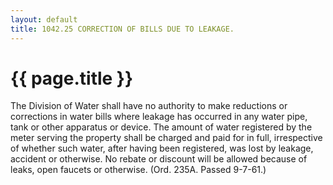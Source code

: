 ```yaml
---
layout: default 
title: 1042.25 CORRECTION OF BILLS DUE TO LEAKAGE.
---
```


{{ page.title }}
================

The Division of Water shall have no authority to make reductions or
corrections in water bills where leakage has occurred in any water pipe,
tank or other apparatus or device. The amount of water registered by the
meter serving the property shall be charged and paid for in full,
irrespective of whether such water, after having been registered, was
lost by leakage, accident or otherwise. No rebate or discount will be
allowed because of leaks, open faucets or otherwise. (Ord. 235A. Passed
9-7-61.)
